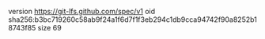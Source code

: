 version https://git-lfs.github.com/spec/v1
oid sha256:b3bc719260c58ab9f24a1f6d7f1f3eb294c1db9cca94742f90a8252b18743f85
size 69
